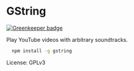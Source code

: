 
# GString

[![Greenkeeper badge](https://badges.greenkeeper.io/andrefs/gstring.svg)](https://greenkeeper.io/)

Play YouTube videos with arbitrary soundtracks.

```bash
  npm install -g gstring
```

License: GPLv3
